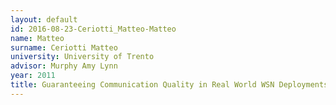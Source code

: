 ```yaml
---
layout: default 
id: 2016-08-23-Ceriotti_Matteo-Matteo
name: Matteo
surname: Ceriotti Matteo
university: University of Trento
advisor: Murphy Amy Lynn
year: 2011
title: Guaranteeing Communication Quality in Real World WSN Deployments
---
```

